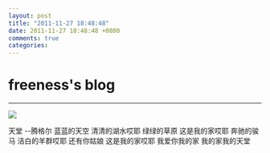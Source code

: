 ```yaml
---
layout: post
title: "2011-11-27 18:48:48"
date: 2011-11-27 18:48:48 +0800
comments: true
categories: 
---
```


# freeness's blog

----------

![](http://okqmqrbgo.bkt.clouddn.com/201111271848481.jpg)

>
天堂 --腾格尔
蓝蓝的天空
清清的湖水哎耶
绿绿的草原
这是我的家哎耶
奔驰的骏马
洁白的羊群哎耶
还有你姑娘
这是我的家哎耶
我爱你我的家
我的家我的天堂